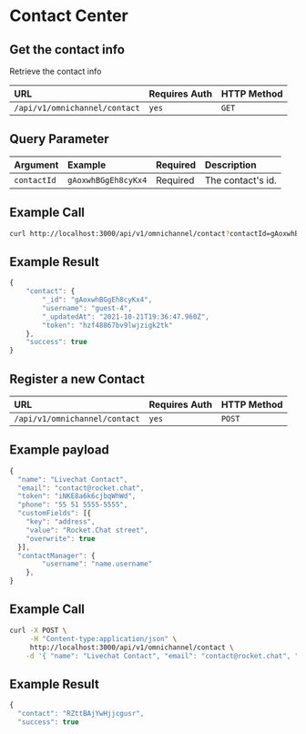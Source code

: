 # Contact Center

## Get the contact info

Retrieve the contact info

| URL | Requires Auth | HTTP Method |
| :--- | :--- | :--- |
| `/api/v1/omnichannel/contact` | `yes` | `GET` |

## Query Parameter

| Argument | Example | Required | Description |
| :--- | :--- | :--- | :--- |
| `contactId` | `gAoxwhBGgEh8cyKx4` | Required | The contact's id. |

## Example Call

```bash
curl http://localhost:3000/api/v1/omnichannel/contact?contactId=gAoxwhBGgEh8cyKx4
```

## Example Result

```javascript
{
    "contact": {
        "_id": "gAoxwhBGgEh8cyKx4",
        "username": "guest-4",
        "_updatedAt": "2021-10-21T19:36:47.960Z",
        "token": "hzf48867bv9lwjzigk2tk"
    },
    "success": true
}
```

## Register a new Contact

| URL | Requires Auth | HTTP Method |
| :--- | :--- | :--- |
| `/api/v1/omnichannel/contact` | `yes` | `POST` |

## Example payload

```javascript
{
  "name": "Livechat Contact",
  "email": "contact@rocket.chat",
  "token": "iNKE8a6k6cjbqWhWd",
  "phone": "55 51 5555-5555",
  "customFields": [{
    "key": "address",
    "value": "Rocket.Chat street",
    "overwrite": true
  }],
  "contactManager": {
		"username": "name.username"
	},
}
```

## Example Call

```bash
curl -X POST \
     -H "Content-type:application/json" \
     http://localhost:3000/api/v1/omnichannel/contact \
    -d '{ "name": "Livechat Contact", "email": "contact@rocket.chat", "token": "iNKE8a6k6cjbqWhWd", "phone": "55 51 5555-5555", "customFields": [{ "key": "address", "value": "Rocket.Chat street", "overwrite": true }], "contactManager": { "username": "name.username" } }'
```

## Example Result

```javascript
{
  "contact": "RZttBAjYwHjjcgusr",
  "success": true
```


